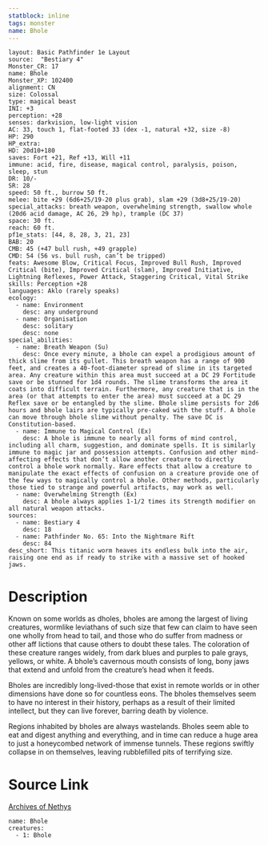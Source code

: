 ```yaml
---
statblock: inline
tags: monster
name: Bhole
---
```

```statblock
layout: Basic Pathfinder 1e Layout
source:  "Bestiary 4"
Monster_CR: 17
name: Bhole
Monster_XP: 102400
alignment: CN
size: Colossal
type: magical beast
INI: +3
perception: +28
senses: darkvision, low-light vision
AC: 33, touch 1, flat-footed 33 (dex -1, natural +32, size -8)
HP: 290
HP_extra: 
HD: 20d10+180
saves: Fort +21, Ref +13, Will +11
immune: acid, fire, disease, magical control, paralysis, poison, sleep, stun
DR: 10/-
SR: 28
speed: 50 ft., burrow 50 ft.
melee: bite +29 (6d6+25/19-20 plus grab), slam +29 (3d8+25/19-20)
special_attacks: breath weapon, overwhelming strength, swallow whole (20d6 acid damage, AC 26, 29 hp), trample (DC 37)
space: 30 ft.
reach: 60 ft.
pf1e_stats: [44, 8, 28, 3, 21, 23]
BAB: 20
CMB: 45 (+47 bull rush, +49 grapple)
CMD: 54 (56 vs. bull rush, can’t be tripped)
feats: Awesome Blow, Critical Focus, Improved Bull Rush, Improved Critical (bite), Improved Critical (slam), Improved Initiative, Lightning Reflexes, Power Attack, Staggering Critical, Vital Strike
skills: Perception +28
languages: Aklo (rarely speaks)
ecology:
  - name: Environment
    desc: any underground
  - name: Organisation
    desc: solitary
    desc: none
special_abilities:
  - name: Breath Weapon (Su)
    desc: Once every minute, a bhole can expel a prodigious amount of thick slime from its gullet. This breath weapon has a range of 900 feet, and creates a 40-foot-diameter spread of slime in its targeted area. Any creature within this area must succeed at a DC 29 Fortitude save or be stunned for 1d4 rounds. The slime transforms the area it coats into difficult terrain. Furthermore, any creature that is in the area (or that attempts to enter the area) must succeed at a DC 29 Reflex save or be entangled by the slime. Bhole slime persists for 2d6 hours and bhole lairs are typically pre-caked with the stuff. A bhole can move through bhole slime without penalty. The save DC is Constitution-based.
  - name: Immune to Magical Control (Ex)
    desc: A bhole is immune to nearly all forms of mind control, including all charm, suggestion, and dominate spells. It is similarly immune to magic jar and possession attempts. Confusion and other mind-affecting effects that don’t allow another creature to directly control a bhole work normally. Rare effects that allow a creature to manipulate the exact effects of confusion on a creature provide one of the few ways to magically control a bhole. Other methods, particularly those tied to strange and powerful artifacts, may work as well.
  - name: Overwhelming Strength (Ex)
    desc: A bhole always applies 1-1/2 times its Strength modifier on all natural weapon attacks.
sources:
  - name: Bestiary 4
    desc: 18
  - name: Pathfinder No. 65: Into the Nightmare Rift
    desc: 84
desc_short: This titanic worm heaves its endless bulk into the air, raising one end as if ready to strike with a massive set of hooked jaws.
```
# Description
Known on some worlds as dholes, bholes are among the largest of living creatures, wormlike leviathans of such size that few can claim to have seen one wholly from head to tail, and those who do suffer from madness or other aff lictions that cause others to doubt these tales. The coloration of these creature ranges widely, from dark blues and purples to pale grays, yellows, or white. A bhole’s cavernous mouth consists of long, bony jaws that extend and unfold from the creature’s head when it feeds.

Bholes are incredibly long-lived-those that exist in remote worlds or in other dimensions have done so for countless eons. The bholes themselves seem to have no interest in their history, perhaps as a result of their limited intellect, but they can live forever, barring death by violence.

Regions inhabited by bholes are always wastelands. Bholes seem able to eat and digest anything and everything, and in time can reduce a huge area to just a honeycombed network of immense tunnels. These regions swiftly collapse in on themselves, leaving rubblefilled pits of terrifying size.
# Source Link
[Archives of Nethys](https://aonprd.com/MonsterDisplay.aspx?ItemName=Bhole)
```encounter-table
name: Bhole
creatures:
  - 1: Bhole
```
